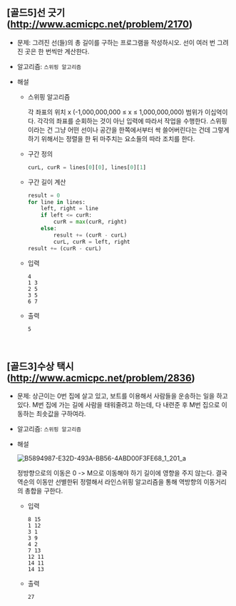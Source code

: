 ## [골드5]선 긋기(http://www.acmicpc.net/problem/2170)

- 문제: 그려진 선(들)의 총 길이를 구하는 프로그램을 작성하시오. 선이 여러 번 그려진 곳은 한 번씩만 계산한다.

* 알고리즘: `스위핑 알고리즘`

* 해설

  - 스위핑 알고리즘

    각 좌표의 위치 x (-1,000,000,000 ≤ x ≤ 1,000,000,000) 범위가 이십억이다. 각각의 좌표를 순회하는 것이 아닌 입력에 따라서 작업을 수행한다. 스위핑이라는 건 그냥 어떤 선이나 공간을 한쪽에서부터 싹 쓸어버린다는 건데 그렇게 하기 위해서는 정렬을 한 뒤 마주치는 요소들의 따라 조치를 한다.

  - 구간 정의

    ```python
    curL, curR = lines[0][0], lines[0][1]
    ```

  - 구간 길이 계산

    ```python
    result = 0
    for line in lines:
        left, right = line
        if left <= curR:
            curR = max(curR, right)
        else:
            result += (curR - curL)
            curL, curR = left, right
    result += (curR - curL)
    ```

  - 입력

    ```
    4
    1 3
    2 5
    3 5
    6 7
    ```

  - 출력

    ```
    5
    ```

<br>

## [골드3]수상 택시(http://www.acmicpc.net/problem/2836)

- 문제: 상근이는 0번 집에 살고 있고, 보트를 이용해서 사람들을 운송하는 일을 하고 있다. M번 집에 가는 길에 사람을 태워줄려고 하는데, 다 내련준 후 M번 집으로 이동하는 최솟값을 구하여라.

* 알고리즘: `스위핑 알고리즘`

* 해설

  ![B5894987-E32D-493A-BB56-4ABD00F3FE68_1_201_a](https://github.com/kimchanho97/algorithm/assets/104095041/13c2ac72-1458-48fc-8f6f-81375f9374da)

  정방향으로의 이동은 0 -> M으로 이동해야 하기 길이에 영향을 주지 않는다. 결국 역순의 이동만 선별한뒤 정렬해서 라인스위핑 알고리즘을 통해 역방향의 이동거리의 총합을 구한다.

  - 입력

    ```
    8 15
    1 12
    3 1
    3 9
    4 2
    7 13
    12 11
    14 11
    14 13
    ```

  - 출력

    ```
    27
    ```

<br>
